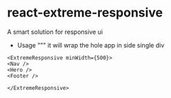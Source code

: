 # react-extreme-responsive
A smart solution for responsive ui

* Usage
""" it will wrap the hole app in side single div
```tsx
<ExtremeResponsive minWidth={500}>
<Nav />
<Hero />
<Footer />

</ExtremeResponsive>
```
